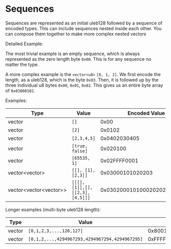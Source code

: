 # Sequences

Sequences are represented as an initial uleb128 followed by a sequence of encoded types. This can include sequences
nested inside each other. You can compose them together to make more complex nested vectors

Detailed Example:

The most trivial example is an empty sequence, which is always represented as the zero length byte `0x00`. This is for
any sequence no matter the type.

A more complex example is the `vector<u8>` `[0, 1, 2]`. We first encode the length, as a uleb128, which is the byte
`0x03`. Then, it is followed up by the three individual u8 bytes `0x00`, `0x01`, `0x02`. This gives us an entire byte
array of `0x03000102`.

Examples:

| Type                       | Value                         | Encoded Value                |
|----------------------------|-------------------------------|------------------------------|
| vector<u8>                 | `[]`                          | 0x00                         |
| vector<u8>                 | `[2]`                         | 0x0102                       |
| vector<u8>                 | `[2,3,4,5]`                   | 0x0402030405                 |
| vector<bool>               | `[true, false]`               | 0x020100                     |
| vector<u16>                | `[65535, 1]`                  | 0x02FFFF0001                 |
| vector<vector<u8>>         | `[[], [1], [2,3]]`            | 0x03000101020203             |
| vector<vector<vector<u8>>> | `[[[],[1]],[],[[2,3],[4,5]]]` | 0x03020001010002020203020405 |

Longer examples (multi-byte uleb128 length):

| Type        | Value                                          | Encoded Value                                    |
|-------------|------------------------------------------------|--------------------------------------------------|
| vector<u8>  | `[0,1,2,3,...,126,127]`                        | 0x8001000102...FDFEFF                            |
| vector<u32> | `[0,1,2,...,4294967293,4294967294,4294967295]` | 0xFFFFFFFF0F0000000000000001...FFFFFFFEFFFFFFFFF | 
